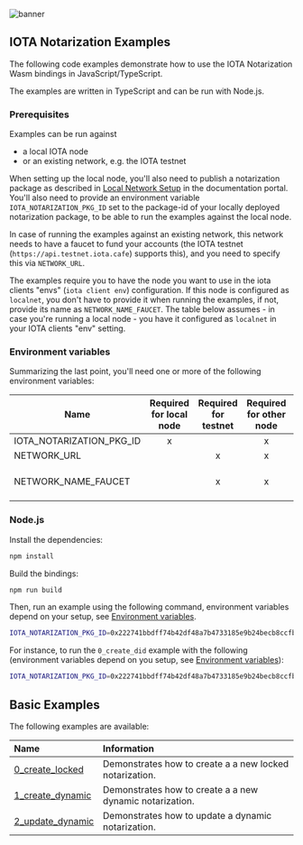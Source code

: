 ![banner](https://github.com/iotaledger/notarization/raw/HEAD/.github/banner_notarization.svg)

## IOTA Notarization Examples

The following code examples demonstrate how to use the IOTA Notarization Wasm bindings in JavaScript/TypeScript.

The examples are written in TypeScript and can be run with Node.js.

### Prerequisites

Examples can be run against
- a local IOTA node
- or an existing network, e.g. the IOTA testnet

When setting up the local node, you'll also need to publish a notarization package as described in
[Local Network Setup](https://docs.iota.org/iota-notarization/getting-started/local-network-setup) in the documentation portal.
You'll also need to provide an environment variable `IOTA_NOTARIZATION_PKG_ID` set to the package-id of your locally deployed
notarization package, to be able to run the examples against the local node.

In case of running the examples against an existing network, this network needs to have a faucet to fund your accounts (the IOTA testnet (`https://api.testnet.iota.cafe`) supports this), and you need to specify this via `NETWORK_URL`.

The examples require you to have the node you want to use in the iota clients "envs" (`iota client env`) configuration. If this node is configured as `localnet`, you don't have to provide it when running the examples, if not, provide its name as `NETWORK_NAME_FAUCET`. The table below assumes - in case you're running a local node - you have it configured as `localnet` in your IOTA clients "env" setting.

### Environment variables

Summarizing the last point, you'll need one or more of the following environment variables:

| Name                     | Required for local node | Required for testnet | Required for other node |       Comment        |
|--------------------------|:-----------------------:|:--------------------:|:-----------------------:|:--------------------:|
| IOTA_NOTARIZATION_PKG_ID |            x            |                      |            x            |                      |
| NETWORK_URL              |                         |          x           |            x            |                      |
| NETWORK_NAME_FAUCET      |                         |          x           |            x            | see assumption above |

### Node.js

Install the dependencies:

```bash
npm install
```

Build the bindings:

```bash
npm run build
```

Then, run an example using the following command, environment variables depend on your setup, see [Environment variables](#environment-variables).

```bash
IOTA_NOTARIZATION_PKG_ID=0x222741bbdff74b42df48a7b4733185e9b24becb8ccfbafe8eac864ab4e4cc555 npm run example:node -- <example-name>
```

For instance, to run the `0_create_did` example with the following (environment variables depend on you setup, see [Environment variables](#environment-variables)):

```bash
IOTA_NOTARIZATION_PKG_ID=0x222741bbdff74b42df48a7b4733185e9b24becb8ccfbafe8eac864ab4e4cc555 npm run example:node -- 0_create_did
```

## Basic Examples

The following examples are available:

| Name                                         | Information                                                            |
|:---------------------------------------------|:-----------------------------------------------------------------------|
| [0_create_locked](src/01_create_locked.ts)   | Demonstrates how to create a a new locked notarization.                |
| [1_create_dynamic](src/02_create_dynamic.ts) | Demonstrates how to create a a new dynamic notarization.               |
| [2_update_dynamic](src/03_update_dynamic.ts) | Demonstrates how to update a dynamic notarization. |

<!--

## Browser

While the examples should work in a browser environment, we do not provide browser examples yet.

-->
